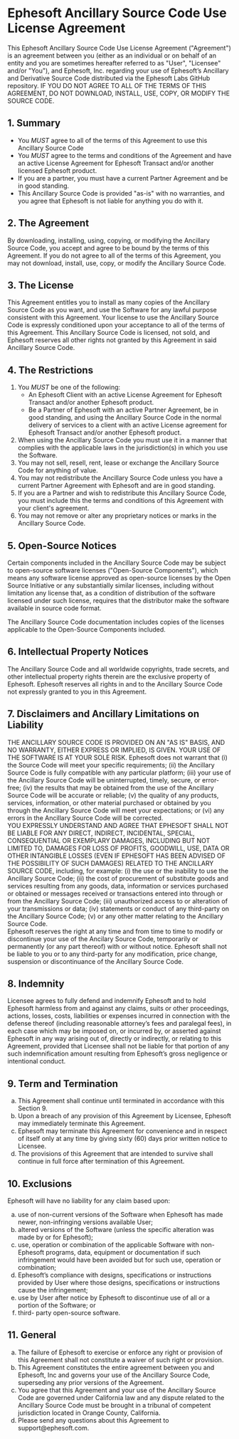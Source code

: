 # Ephesoft Ancillary Source Code Use License Agreement 

This Ephesoft Ancillary Source Code Use License Agreement ("Agreement") is an agreement between you (either as an individual or on behalf of
an entity and you are sometimes hereafter referred to as "User", "Licensee" and/or "You"), and Ephesoft, Inc. regarding your use of Ephesoft’s Ancillary and Derivative Source Code distributed via the Ephesoft Labs GitHub
repository. IF YOU DO NOT AGREE TO ALL OF THE TERMS OF THIS AGREEMENT, DO NOT DOWNLOAD, INSTALL,
USE, COPY, OR MODIFY THE SOURCE CODE.

## 1. Summary

* You *MUST* agree to all of the terms of this Agreement to use this Ancillary Source Code
* You *MUST* agree to the terms and conditions of the Agreement and have an active License Agreement for
Ephesoft Transact and/or another licensed Ephesoft product.
* If you are a partner, you must have a current Partner Agreement and be in good standing.
* This Ancillary Source Code is provided "as-is" with no warranties, and you agree that Ephesoft is not liable for
anything you do with it.

## 2. The Agreement

By downloading, installing, using, copying, or modifying the Ancillary Source Code, you accept and agree to be bound by the
terms of this Agreement. If you do not agree to all of the terms of this Agreement, you may not download, install, use, copy, or
modify the Ancillary Source Code.

## 3. The License

This Agreement entitles you to install as many copies of the Ancillary Source Code as you want, and use the Software for any lawful
purpose consistent with this Agreement. Your license to use the Ancillary Source Code is expressly conditioned upon your
acceptance to all of the terms of this Agreement. This Ancillary Source Code is licensed, not sold, and Ephesoft reserves all other rights
not granted by this Agreement in said Ancillary Source Code.

## 4. The Restrictions

1. You *MUST* be one of the following:
    - An Ephesoft Client with an active License Agreement for Ephesoft Transact and/or another Ephesoft product.
    - Be a Partner of Ephesoft with an active Partner Agreement, be in good standing, and using the Ancillary Source Code in
       the normal delivery of services to a client with an active License agreement for Ephesoft Transact
       and/or another Ephesoft product.
2. When using the Ancillary Source Code you must use it in a manner that complies with the applicable laws in the
    jurisdiction(s) in which you use the Software.
3. You may not sell, resell, rent, lease or exchange the Ancillary Source Code for anything of value.
4. You may not redistribute the Ancillary Source Code unless you have a current Partner Agreement with Ephesoft and
    are in good standing.
5. If you are a Partner and wish to redistribute this Ancillary Source Code, you must include this the terms and conditions of this Agreement with your client's agreement.
6. You may not remove or alter any proprietary notices or marks in the Ancillary Source Code.

## 5. Open-Source Notices

Certain components included in the Ancillary Source Code may be subject to open-source software licenses ("Open-Source
Components"), which means any software license approved as open-source licenses by the Open Source Initiative or
any substantially similar licenses, including without limitation any license that, as a condition of distribution of the
software licensed under such license, requires that the distributor make the software available in source code format.


The Ancillary Source Code documentation includes copies of the licenses applicable to the Open-Source Components
included.

## 6. Intellectual Property Notices

The Ancillary Source Code and all worldwide copyrights, trade secrets, and other intellectual property rights therein are the
exclusive property of Ephesoft. Ephesoft reserves all rights in and to the Ancillary Source Code not expressly granted to you in
this Agreement.

## 7. Disclaimers and Ancillary Limitations on Liability

THE ANCILLARY SOURCE CODE IS PROVIDED ON AN "AS IS" BASIS, AND NO WARRANTY, EITHER EXPRESS OR
IMPLIED, IS GIVEN. YOUR USE OF THE SOFTWARE IS AT YOUR SOLE RISK. Ephesoft does not warrant that (i)
the Source Code will meet your specific requirements; (ii) the Ancillary Source Code is fully compatible with any particular
platform; (iii) your use of the Ancillary Source Code will be uninterrupted, timely, secure, or error-free; (iv) the results that may
be obtained from the use of the Ancillary Source Code will be accurate or reliable; (v) the quality of any products, services,
information, or other material purchased or obtained by you through the Ancillary Source Code will meet your expectations; or
(vi) any errors in the Ancillary Source Code will be corrected.  
YOU EXPRESSLY UNDERSTAND AND AGREE THAT EPHESOFT SHALL NOT BE LIABLE FOR ANY DIRECT,
INDIRECT, INCIDENTAL, SPECIAL, CONSEQUENTIAL OR EXEMPLARY DAMAGES, INCLUDING BUT NOT
LIMITED TO, DAMAGES FOR LOSS OF PROFITS, GOODWILL, USE, DATA OR OTHER INTANGIBLE LOSSES
(EVEN IF EPHESOFT HAS BEEN ADVISED OF THE POSSIBILITY OF SUCH DAMAGES) RELATED TO THE ANCILLARY
SOURCE CODE, including, for example: (i) the use or the inability to use the Ancillary Source Code; (ii) the cost of
procurement of substitute goods and services resulting from any goods, data, information or services purchased or
obtained or messages received or transactions entered into through or from the Ancillary Source Code; (iii) unauthorized
access to or alteration of your transmissions or data; (iv) statements or conduct of any third-party on the Ancillary Source
Code; (v) or any other matter relating to the Ancillary Source Code.  
Ephesoft reserves the right at any time and from time to time to modify or discontinue your use of the Ancilary
Source Code, temporarily or permanently (or any part thereof) with or without notice. Ephesoft shall not be liable to you or to any third-party
for any modification, price change, suspension or discontinuance of the Ancillary Source Code.

## 8. Indemnity

Licensee agrees to fully defend and indemnify Ephesoft and to hold Ephesoft harmless from and against any claims, suits or other proceedings, 
actions, losses, costs, liabilities or expenses incurred in connection with the defense thereof (including reasonable attorney’s fees and paralegal fees), 
in each case which may be imposed on, or incurred by, or asserted against Ephesoft in any way arising out of, directly or indirectly, 
or relating to this Agreement, provided that Licensee shall not be liable for that portion of any such indemnification amount 
resulting from Ephesoft’s gross negligence or intentional conduct.

## 9. Term and Termination

<ol type="a">
    <li>This Agreement shall continue until terminated in accordance with this Section 9.</li>
    <li>Upon a breach of any provision of this Agreement by Licensee, Ephesoft may immediately terminate this Agreement.</li>
    <li>Ephesoft may terminate this Agreement for convenience and in respect of itself only at any time by giving sixty (60) days prior written notice to Licensee.</li>
    <li>The provisions of this Agreement that are intended to survive shall continue in full force after termination of this Agreement.</li>
</ol>

## 10. Exclusions

Ephesoft will have no liability for any claim based upon:

<ol type="a">
    <li>use of non-current versions of the Software when Ephesoft has made newer, non-infringing versions available User;</li>
    <li>altered versions of the Software (unless the specific alteration was made by or for Ephesoft);</li>
    <li>use, operation or combination of the applicable Software with non-Ephesoft programs, data, equipment or documentation if such infringement would have been avoided but for such use, operation or combination;</li>
    <li>Ephesoft’s compliance with designs, specifications or instructions provided by User where those designs, specifications or instructions cause the infringement;</li> 
    <li>use by User after notice by Ephesoft to discontinue use of all or a portion of the Software; or</li>
    <li>third- party open-source software.</li>
</ol>

## 11. General

<ol type="a">
    <li>The failure of Ephesoft to exercise or enforce any right or provision of this Agreement shall not constitute a waiver
        of such right or provision.</li>
    <li>This Agreement constitutes the entire agreement between you and Ephesoft, Inc and governs your use of the Ancillary
        Source Code, superseding any prior versions of the Agreement.</li>
    <li>You agree that this Agreement and your use of the Ancillary Source Code are governed under California law and any
    dispute related to the Ancillary Source Code must be brought in a tribunal of competent jurisdiction located in Orange County, California.</li>
    <li>Please send any questions about this Agreement to support@ephesoft.com.</li>
</ol>
